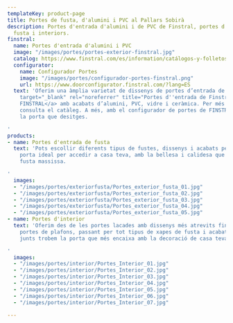 ```yaml
---
templateKey: product-page
title: Portes de fusta, d'alumini i PVC al Pallars Sobirà
description: Portes d'entrada d'alumini i de PVC de Finstral, portes d'entrada de
  fusta i interiors.
finstral:
  name: Portes d'entrada d'alumini i PVC
  image: "/images/portes/portes-exterior-finstral.jpg"
  catalog: https://www.finstral.com/es/information/catálogos-y-folletos/38-0.html
  configurator:
    name: Configurador Portes
    image: "/images/portes/configurador-portes-finstral.png"
    url: https://www.doorconfigurator.finstral.com/?lang=ES
  text: 'Oferim una àmplia varietat de dissenys de portes d’entrada de la marca <a
    target="_blank" rel="noreferrer" title="Portes d''entrada de Finstral" href="https://www.finstral.com/es/puertas-de-entrada/15-0.html">
    FINSTRAL</a> amb acabats d’alumini, PVC, vidre i ceràmica. Per més informació,
    consulta el catàleg. A més, amb el configurador de portes de FINSTRAL pots crear
    la porta que desitges.

'
products:
- name: Portes d'entrada de fusta
  text: 'Pots escollir diferents tipus de fustes, dissenys i acabats per definir la
    porta ideal per accedir a casa teva, amb la bellesa i calidesa que ofereix la
    fusta massissa.

'
  images:
  - "/images/portes/exteriorfusta/Portes_exterior_fusta_01.jpg"
  - "/images/portes/exteriorfusta/Portes_exterior_fusta_02.jpg"
  - "/images/portes/exteriorfusta/Portes_exterior_fusta_03.jpg"
  - "/images/portes/exteriorfusta/Portes_exterior_fusta_04.jpg"
  - "/images/portes/exteriorfusta/Portes_exterior_fusta_05.jpg"
- name: Portes d'interior
  text: 'Oferim des de les portes lacades amb dissenys més atrevits fins a les clàssiques
    portes de plafons, passant per tot tipus de xapes de fusta i acabats. Segur que
    junts trobem la porta que més encaixa amb la decoració de casa teva.

'
  images:
  - "/images/portes/interior/Portes_Interior_01.jpg"
  - "/images/portes/interior/Portes_Interior_02.jpg"
  - "/images/portes/interior/Portes_Interior_03.jpg"
  - "/images/portes/interior/Portes_Interior_04.jpg"
  - "/images/portes/interior/Portes_Interior_05.jpg"
  - "/images/portes/interior/Portes_Interior_06.jpg"
  - "/images/portes/interior/Portes_Interior_07.jpg"

---
```

